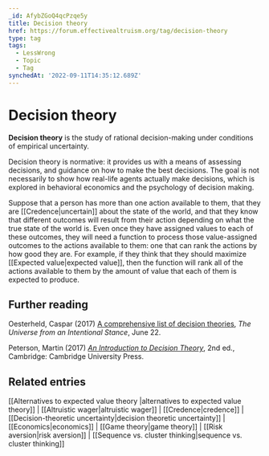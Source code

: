 ```yaml
---
_id: AfybZGoQ4qcPzqe5y
title: Decision theory
href: https://forum.effectivealtruism.org/tag/decision-theory
type: tag
tags:
  - LessWrong
  - Topic
  - Tag
synchedAt: '2022-09-11T14:35:12.689Z'
---
```

# Decision theory

**Decision theory** is the study of rational decision-making under conditions of empirical uncertainty.

Decision theory is normative: it provides us with a means of assessing decisions, and guidance on how to make the best decisions. The goal is not necessarily to show how real-life agents actually make decisions, which is explored in behavioral economics and the psychology of decision making.

Suppose that a person has more than one action available to them, that they are [[Credence|uncertain]] about the state of the world, and that they know that different outcomes will result from their action depending on what the true state of the world is. Even once they have assigned values to each of these outcomes, they will need a function to process those value-assigned outcomes to the actions available to them: one that can rank the actions by how good they are. For example, if they think that they should maximize [[Expected value|expected value]], then the function will rank all of the actions available to them by the amount of value that each of them is expected to produce.

Further reading
---------------

Oesterheld, Caspar (2017) [A comprehensive list of decision theories](https://casparoesterheld.com/a-comprehensive-list-of-decision-theories/), *The Universe from an Intentional Stance*, June 22.

Peterson, Martin (2017) [*An Introduction to Decision Theory*](https://doi.org/10.1017/9781316585061), 2nd ed., Cambridge: Cambridge University Press.

Related entries
---------------

[[Alternatives to expected value theory |alternatives to expected value theory]] | [[Altruistic wager|altruistic wager]] | [[Credence|credence]] | [[Decision-theoretic uncertainty|decision theoretic uncertainty]] | [[Economics|economics]] | [[Game theory|game theory]] | [[Risk aversion|risk aversion]] | [[Sequence vs. cluster thinking|sequence vs. cluster thinking]]